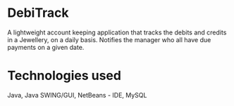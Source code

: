 # DebiTrack
A lightweight account keeping application that tracks the debits and credits in a Jewellery, on a daily basis.
Notifies the manager who all have due payments on a given date.

# Technologies used
Java, Java SWING/GUI, NetBeans - IDE, MySQL

